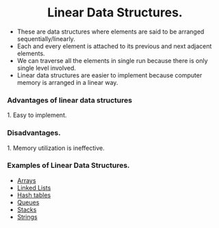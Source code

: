 <h1 align='center'>Linear Data Structures.</h1>

 - These are data structures where elements are said to be arranged sequentially/linearly.
 - Each and every element is attached to its previous and next adjacent elements.
 - We can traverse all the elements in single run because there is only single level involved.
 - Linear data structures are easier to implement because computer memory is arranged in a linear way.

<h3>Advantages of linear data structures</h3>
1. Easy to implement.

<h3>Disadvantages.</h3>
1. Memory utilization is ineffective.

<h3>Examples of Linear Data Structures.</h3>

- <a href="./arrays">Arrays</a>
- <a href="./linked-lists">Linked Lists</a>
- <a href="./hash-tables">Hash tables</a>
- <a href="./queues">Queues</a>
- <a href="./stacks">Stacks</a>
- <a href="./strings">Strings</a>
